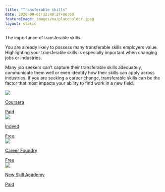 ```yaml
---
title: "Transferable skills"
date: 2020-09-01T12:49:27+06:00
featureImage: images/ma/placeholder.jpeg
layout: static
---
```


The importance of transferable skills.

You are already likely to possess many transferable skills employers value. Highlighting your transferable skills is especially important when changing jobs or industries.

Many job seekers can’t capture their transferable skills adequately, communicate them well or even identify how their skills can apply across industries. If you are seeking a career change, transferable skills can be the factor that most impacts your ability to find work in a new field.

<a class="ma-link" href="https://www.coursera.org/articles/transferable-skills"><div class="ma-card ma-card-Learning"><div class="ma-icon"><img src ="/images/Icon-pound - learning - opacity.svg"/></div><div class="ma-name"><p>Coursera</p></div><div class="ma-paid-text"><span>Paid</span></div></div></a><a class="ma-link" href="https://www.indeed.com/career-advice/resumes-cover-letters/transferable-skills"><div class="ma-card ma-card-Learning"><div class="ma-icon"><img src ="/images/Icon-check - learning - opacity.svg"/></div><div class="ma-name"><p>Indeed</p></div><div class="ma-paid-text"><span>Free</span></div></div></a><a class="ma-link" href="https://www.youtube.com/watch?v=g3jX_QsGiiI"><div class="ma-card ma-card-Learning"><div class="ma-icon"><img src ="/images/Icon-check - learning - opacity.svg"/></div><div class="ma-name"><p>Career Foundry</p></div><div class="ma-paid-text"><span>Free</span></div></div></a><a class="ma-link" href="https://www.awin1.com/cread.php?awinmid=31125&awinaffid=1198638&ued=https%3A%2F%2Fnewskillsacademy.com%2F"><div class="ma-card ma-card-Learning"><div class="ma-icon"><img src ="/images/Icon-pound - learning - opacity.svg"/></div><div class="ma-name"><p>New Skill Academy</p></div><div class="ma-paid-text"><span>Paid</span></div></div></a>  

<br/><br/>






